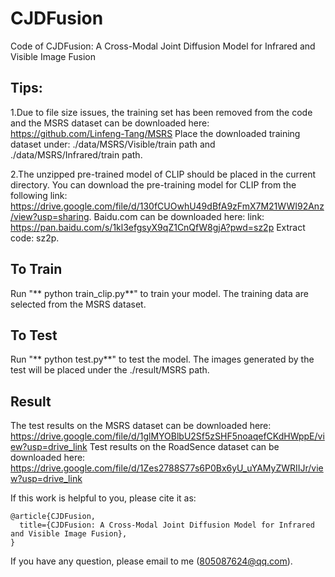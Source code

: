 # CJDFusion
Code of CJDFusion: A Cross-Modal Joint Diffusion Model for Infrared and Visible Image Fusion

## Tips:<br>
1.Due to file size issues, the training set has been removed from the code and the MSRS dataset can be downloaded here: https://github.com/Linfeng-Tang/MSRS
Place the downloaded training dataset under: ./data/MSRS/Visible/train path and ./data/MSRS/Infrared/train path.

2.The unzipped pre-trained model of CLIP should be placed in the current directory. You can download the pre-training model for CLIP from the following link: https://drive.google.com/file/d/130fCUOwhU49dBfA9zFmX7M21WWI92Anz/view?usp=sharing. Baidu.com can be downloaded here: link: https://pan.baidu.com/s/1kl3efgsyX9qZ1CnQfW8gjA?pwd=sz2p 
Extract code: sz2p.

## To Train
Run "** python train_clip.py**" to train your model.
The training data are selected from the MSRS dataset. 

## To Test
Run "** python test.py**" to test the model.
The images generated by the test will be placed under the ./result/MSRS path.

## Result
The test results on the MSRS dataset can be downloaded here: https://drive.google.com/file/d/1glMYOBlbU2Sf5zSHF5noaqefCKdHWppE/view?usp=drive_link
Test results on the RoadSence dataset can be downloaded here: https://drive.google.com/file/d/1Zes2788S77s6P0Bx6yU_uYAMyZWRIIJr/view?usp=drive_link

If this work is helpful to you, please cite it as:
```
@article{CJDFusion,
  title={CJDFusion: A Cross-Modal Joint Diffusion Model for Infrared and Visible Image Fusion},
}
```
If you have any question, please email to me (805087624@qq.com).

